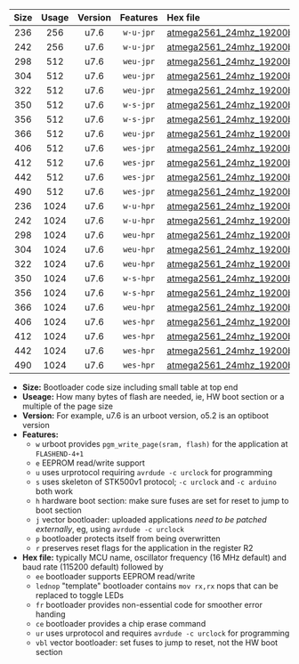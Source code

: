 |Size|Usage|Version|Features|Hex file|
|:-:|:-:|:-:|:-:|:--|
|236|256|u7.6|`w-u-jpr`|[atmega2561_24mhz_19200bps_ur_vbl.hex](https://raw.githubusercontent.com/stefanrueger/urboot/main/bootloaders/atmega2561/fcpu_24mhz/19200_bps/atmega2561_24mhz_19200bps_ur_vbl.hex)|
|242|256|u7.6|`w-u-jpr`|[atmega2561_24mhz_19200bps_lednop_ur_vbl.hex](https://raw.githubusercontent.com/stefanrueger/urboot/main/bootloaders/atmega2561/fcpu_24mhz/19200_bps/atmega2561_24mhz_19200bps_lednop_ur_vbl.hex)|
|298|512|u7.6|`weu-jpr`|[atmega2561_24mhz_19200bps_ee_ur_vbl.hex](https://raw.githubusercontent.com/stefanrueger/urboot/main/bootloaders/atmega2561/fcpu_24mhz/19200_bps/atmega2561_24mhz_19200bps_ee_ur_vbl.hex)|
|304|512|u7.6|`weu-jpr`|[atmega2561_24mhz_19200bps_ee_lednop_ur_vbl.hex](https://raw.githubusercontent.com/stefanrueger/urboot/main/bootloaders/atmega2561/fcpu_24mhz/19200_bps/atmega2561_24mhz_19200bps_ee_lednop_ur_vbl.hex)|
|322|512|u7.6|`weu-jpr`|[atmega2561_24mhz_19200bps_ee_lednop_fr_ur_vbl.hex](https://raw.githubusercontent.com/stefanrueger/urboot/main/bootloaders/atmega2561/fcpu_24mhz/19200_bps/atmega2561_24mhz_19200bps_ee_lednop_fr_ur_vbl.hex)|
|350|512|u7.6|`w-s-jpr`|[atmega2561_24mhz_19200bps_vbl.hex](https://raw.githubusercontent.com/stefanrueger/urboot/main/bootloaders/atmega2561/fcpu_24mhz/19200_bps/atmega2561_24mhz_19200bps_vbl.hex)|
|356|512|u7.6|`w-s-jpr`|[atmega2561_24mhz_19200bps_lednop_vbl.hex](https://raw.githubusercontent.com/stefanrueger/urboot/main/bootloaders/atmega2561/fcpu_24mhz/19200_bps/atmega2561_24mhz_19200bps_lednop_vbl.hex)|
|366|512|u7.6|`weu-jpr`|[atmega2561_24mhz_19200bps_ee_lednop_fr_ce_ur_vbl.hex](https://raw.githubusercontent.com/stefanrueger/urboot/main/bootloaders/atmega2561/fcpu_24mhz/19200_bps/atmega2561_24mhz_19200bps_ee_lednop_fr_ce_ur_vbl.hex)|
|406|512|u7.6|`wes-jpr`|[atmega2561_24mhz_19200bps_ee_vbl.hex](https://raw.githubusercontent.com/stefanrueger/urboot/main/bootloaders/atmega2561/fcpu_24mhz/19200_bps/atmega2561_24mhz_19200bps_ee_vbl.hex)|
|412|512|u7.6|`wes-jpr`|[atmega2561_24mhz_19200bps_ee_lednop_vbl.hex](https://raw.githubusercontent.com/stefanrueger/urboot/main/bootloaders/atmega2561/fcpu_24mhz/19200_bps/atmega2561_24mhz_19200bps_ee_lednop_vbl.hex)|
|442|512|u7.6|`wes-jpr`|[atmega2561_24mhz_19200bps_ee_lednop_fr_vbl.hex](https://raw.githubusercontent.com/stefanrueger/urboot/main/bootloaders/atmega2561/fcpu_24mhz/19200_bps/atmega2561_24mhz_19200bps_ee_lednop_fr_vbl.hex)|
|490|512|u7.6|`wes-jpr`|[atmega2561_24mhz_19200bps_ee_lednop_fr_ce_vbl.hex](https://raw.githubusercontent.com/stefanrueger/urboot/main/bootloaders/atmega2561/fcpu_24mhz/19200_bps/atmega2561_24mhz_19200bps_ee_lednop_fr_ce_vbl.hex)|
|236|1024|u7.6|`w-u-hpr`|[atmega2561_24mhz_19200bps_ur.hex](https://raw.githubusercontent.com/stefanrueger/urboot/main/bootloaders/atmega2561/fcpu_24mhz/19200_bps/atmega2561_24mhz_19200bps_ur.hex)|
|242|1024|u7.6|`w-u-hpr`|[atmega2561_24mhz_19200bps_lednop_ur.hex](https://raw.githubusercontent.com/stefanrueger/urboot/main/bootloaders/atmega2561/fcpu_24mhz/19200_bps/atmega2561_24mhz_19200bps_lednop_ur.hex)|
|298|1024|u7.6|`weu-hpr`|[atmega2561_24mhz_19200bps_ee_ur.hex](https://raw.githubusercontent.com/stefanrueger/urboot/main/bootloaders/atmega2561/fcpu_24mhz/19200_bps/atmega2561_24mhz_19200bps_ee_ur.hex)|
|304|1024|u7.6|`weu-hpr`|[atmega2561_24mhz_19200bps_ee_lednop_ur.hex](https://raw.githubusercontent.com/stefanrueger/urboot/main/bootloaders/atmega2561/fcpu_24mhz/19200_bps/atmega2561_24mhz_19200bps_ee_lednop_ur.hex)|
|322|1024|u7.6|`weu-hpr`|[atmega2561_24mhz_19200bps_ee_lednop_fr_ur.hex](https://raw.githubusercontent.com/stefanrueger/urboot/main/bootloaders/atmega2561/fcpu_24mhz/19200_bps/atmega2561_24mhz_19200bps_ee_lednop_fr_ur.hex)|
|350|1024|u7.6|`w-s-hpr`|[atmega2561_24mhz_19200bps.hex](https://raw.githubusercontent.com/stefanrueger/urboot/main/bootloaders/atmega2561/fcpu_24mhz/19200_bps/atmega2561_24mhz_19200bps.hex)|
|356|1024|u7.6|`w-s-hpr`|[atmega2561_24mhz_19200bps_lednop.hex](https://raw.githubusercontent.com/stefanrueger/urboot/main/bootloaders/atmega2561/fcpu_24mhz/19200_bps/atmega2561_24mhz_19200bps_lednop.hex)|
|366|1024|u7.6|`weu-hpr`|[atmega2561_24mhz_19200bps_ee_lednop_fr_ce_ur.hex](https://raw.githubusercontent.com/stefanrueger/urboot/main/bootloaders/atmega2561/fcpu_24mhz/19200_bps/atmega2561_24mhz_19200bps_ee_lednop_fr_ce_ur.hex)|
|406|1024|u7.6|`wes-hpr`|[atmega2561_24mhz_19200bps_ee.hex](https://raw.githubusercontent.com/stefanrueger/urboot/main/bootloaders/atmega2561/fcpu_24mhz/19200_bps/atmega2561_24mhz_19200bps_ee.hex)|
|412|1024|u7.6|`wes-hpr`|[atmega2561_24mhz_19200bps_ee_lednop.hex](https://raw.githubusercontent.com/stefanrueger/urboot/main/bootloaders/atmega2561/fcpu_24mhz/19200_bps/atmega2561_24mhz_19200bps_ee_lednop.hex)|
|442|1024|u7.6|`wes-hpr`|[atmega2561_24mhz_19200bps_ee_lednop_fr.hex](https://raw.githubusercontent.com/stefanrueger/urboot/main/bootloaders/atmega2561/fcpu_24mhz/19200_bps/atmega2561_24mhz_19200bps_ee_lednop_fr.hex)|
|490|1024|u7.6|`wes-hpr`|[atmega2561_24mhz_19200bps_ee_lednop_fr_ce.hex](https://raw.githubusercontent.com/stefanrueger/urboot/main/bootloaders/atmega2561/fcpu_24mhz/19200_bps/atmega2561_24mhz_19200bps_ee_lednop_fr_ce.hex)|

- **Size:** Bootloader code size including small table at top end
- **Useage:** How many bytes of flash are needed, ie, HW boot section or a multiple of the page size
- **Version:** For example, u7.6 is an urboot version, o5.2 is an optiboot version
- **Features:**
  + `w` urboot provides `pgm_write_page(sram, flash)` for the application at `FLASHEND-4+1`
  + `e` EEPROM read/write support
  + `u` uses urprotocol requiring `avrdude -c urclock` for programming
  + `s` uses skeleton of STK500v1 protocol; `-c urclock` and `-c arduino` both work
  + `h` hardware boot section: make sure fuses are set for reset to jump to boot section
  + `j` vector bootloader: uploaded applications *need to be patched externally*, eg, using `avrdude -c urclock`
  + `p` bootloader protects itself from being overwritten
  + `r` preserves reset flags for the application in the register R2
- **Hex file:** typically MCU name, oscillator frequency (16 MHz default) and baud rate (115200 default) followed by
  + `ee` bootloader supports EEPROM read/write
  + `lednop` "template" bootloader contains `mov rx,rx` nops that can be replaced to toggle LEDs
  + `fr` bootloader provides non-essential code for smoother error handing
  + `ce` bootloader provides a chip erase command
  + `ur` uses urprotocol and requires `avrdude -c urclock` for programming
  + `vbl` vector bootloader: set fuses to jump to reset, not the HW boot section
